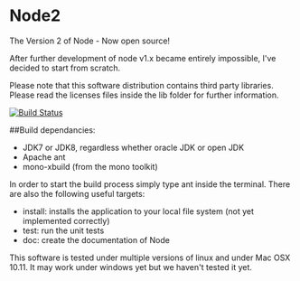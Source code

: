 # Node2
The Version 2 of Node - Now open source!

After further development of node v1.x became entirely impossible, I've decided
to start from scratch.

Please note that this software distribution contains third party libraries.
Please read the licenses files inside the lib folder for further information.

[![Build Status](https://travis-ci.org/Technikradio/Node2.svg?branch=master)](https://travis-ci.org/Technikradio/Node2)

##Build dependancies:
 * JDK7 or JDK8, regardless whether oracle JDK or open JDK
 * Apache ant
 * mono-xbuild (from the mono toolkit)

In order to start the build process simply type ant inside the terminal.
There are also the following useful targets:
 * install: installs the application to your local file system
   (not yet implemented correctly)
 * test: run the unit tests
 * doc: create the documentation of Node

This software is tested under multiple versions of linux and under Mac OSX 10.11.
It may work under windows yet but we haven't tested it yet.
